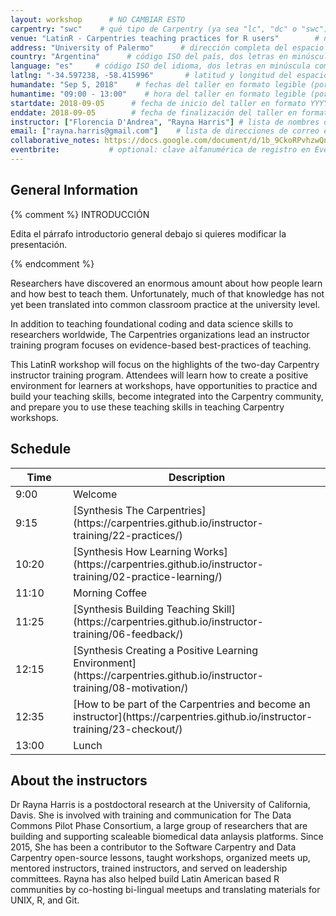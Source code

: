 ```yaml
---
layout: workshop      # NO CAMBIAR ESTO 
carpentry: "swc"    # qué tipo de Carpentry (ya sea "lc", "dc" o "swc")
venue: "LatinR - Carpentries teaching practices for R users"        # nombre breve del espacio donde se lleva adelante el taller, sin dirección (por ejemplo, "Universidad de Buenos Aires")
address: "University of Palermo"      # dirección completa del espacio donde se realizará el taller (por ejemplo, "Aula 3, Av. Córdoba 1234, Buenos Aires, Argentina")
country: "Argentina"      # código ISO del país, dos letras en minúscula como por ejemplo "fr" (ver https://en.wikipedia.org/wiki/ISO_3166-1)
language: "es"     # código ISO del idioma, dos letras en minúscula como por ejemplo "fr" (ver https://en.wikipedia.org/wiki/ISO_639-1)
latlng: "-34.597238, -58.415996"       # latitud y longitud del espacio en formato decimal (por ejemplo, "41.7901128,-87.6007318" - usar http://www.latlong.net/)
humandate: "Sep 5, 2018"    # fechas del taller en formato legible (por ejemplo, "Feb 17-18, 2020")
humantime: "09:00 - 13:00"    # hora del taller en formato legible (por ejemplo, "9:00 am - 4:30 pm")
startdate: 2018-09-05      # fecha de inicio del taller en formato YYYY-MM-DD (por ejemplo, 2015-01-01)
enddate: 2018-09-05        # fecha de finalización del taller en formato YYYY-MM-DD, por ejemplo 2015-01-02
instructor: ["Florencia D'Andrea", "Rayna Harris"] # lista de nombres de las instructoras separados por comas y entre corchetes, como ["Florencia D'Andrea", "Rayna Harris"]
email: ["rayna.harris@gmail.com"]    # lista de direcciones de correo electrónico de contacto con la **host** ó **lead instructor**, separadas por comas y entre corchetes, como ["ada.lovelace@ejemplo.org", "carrie.fisher@ejemplo.org", "hedy.lamarr@example.org"]
collaborative_notes: https://docs.google.com/document/d/1b_9CkoRPvhzwQnZU7AAzSzD1T5MMqsiXAJAWo6xjo_c/edit?usp=sharing            # optional: URL de las notas colaborativas del taller, por ejemplo un Etherpad o documento de Google Docs 
eventbrite:           # optional: clave alfanumérica de registro en Eventbrite, por ejemplo "1234567890AB" (si se está utilizando Eventbrite)
---
```




<h2 id="general">General Information</h2>

{% comment %}
  INTRODUCCIÓN 

  Edita el párrafo introductorio general debajo si quieres modificar la presentación.
  
{% endcomment %}

Researchers have discovered an enormous amount about how people learn and how best to teach them. Unfortunately, much of that knowledge has not yet been translated into common classroom practice at the university level. 

In addition to teaching foundational coding and data science skills to researchers worldwide, The Carpentries organizations lead an instructor training program focuses on evidence-based best-practices of teaching.

This LatinR workshop will focus on the highlights of the two-day Carpentry instructor training program. Attendees will learn how to create a positive environment for learners at workshops, have opportunities to practice and build your teaching skills,  become integrated into the Carpentry community, and prepare you to use these teaching skills in teaching Carpentry workshops.


<h2 id="schedule">Schedule</h2>

<table>
<colgroup>
<col width="10%" />
<col width="30%" />
</colgroup>
<thead>
<tr class="header">
<th>Time</th>
<th>Description</th>
</tr>
</thead>
<tbody>
<tr>
<td markdown="span">9:00</td>
<td markdown="span">Welcome</td>
</tr>
<tr>
<td markdown="span">9:15</td>
<td markdown="span">[Synthesis The Carpentries](https://carpentries.github.io/instructor-training/22-practices/)</td>
</tr>
<tr>
<td markdown="span">10:20</td>
<td markdown="span">[Synthesis How Learning Works](https://carpentries.github.io/instructor-training/02-practice-learning/)</td>
</tr>
<tr>
<td markdown="span">11:10</td>
<td markdown="span">Morning Coffee</td>
</tr>
<tr>
<td markdown="span">11:25</td>
<td markdown="span">[Synthesis Building Teaching Skill](https://carpentries.github.io/instructor-training/06-feedback/)</td>
</tr>
<tr>
<td markdown="span">12:15</td>
<td markdown="span">[Synthesis Creating a Positive Learning Environment](https://carpentries.github.io/instructor-training/08-motivation/)</td>
</tr>
<tr>
<td markdown="span">12:35</td>
<td markdown="span">[How to be part of the Carpentries and become an instructor](https://carpentries.github.io/instructor-training/23-checkout/)</td>
</tr>
<tr>
<td markdown="span">13:00</td>
<td markdown="span">Lunch</td>
</tr>
</tbody>
</table>


<h2 id="schedule">About the instructors</h2>

Dr Rayna Harris is a postdoctoral research at the University of California, Davis. She is involved with training and communication for The Data Commons Pilot Phase Consortium,  a large group of researchers that are building and supporting scaleable biomedical data anlaysis platforms. Since 2015, She has been a contributor to the Software Carpentry and Data Carpentry open-source lessons, taught workshops, organized meets up, mentored instructors, trained instructors, and served on leadership committees. Rayna has also helped build Latin American based R communities by co-hosting bi-lingual meetups and translating materials for UNIX, R, and Git. 



